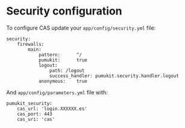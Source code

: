 Security configuration
======================

To configure CAS update your `app/config/security.yml` file:

```
security:
    firewalls:
        main:
            pattern:      ^/
            pumukit:      true
            logout:
                path: /logout
                success_handler: pumukit.security.handler.logout
            anonymous:    true
```


And `app/config/parameters.yml` file with:


```
pumukit_security:
    cas_url: 'login.XXXXXX.es'
    cas_port: 443
    cas_uri: 'cas'
```
